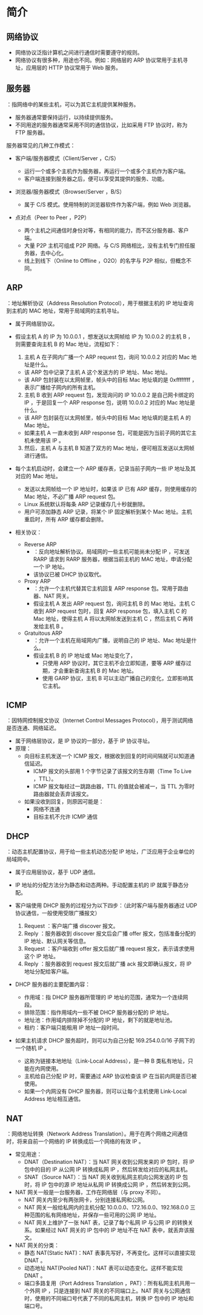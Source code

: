 # 简介

## 网络协议

- 网络协议泛指计算机之间进行通信时需要遵守的规则。
- 网络协议有很多种，用途也不同。例如：网络层的 ARP 协议常用于主机寻址，应用层的 HTTP 协议常用于 Web 服务。

## 服务器

：指网络中的某些主机，可以为其它主机提供某种服务。
- 服务器通常要保持运行，以持续提供服务。
- 不同用途的服务器通常采用不同的通信协议，比如采用 FTP 协议时，称为 FTP 服务器。

服务器常见的几种工作模式：
- 客户端/服务器模式（Client/Server ，C/S）
  - 运行一个或多个主机作为服务器，再运行一个或多个主机作为客户端。
  - 客户端连接到服务器之后，便可以享受其提供的服务、功能。

- 浏览器/服务器模式（Browser/Server ，B/S）
  - 属于 C/S 模式。使用特制的浏览器软件作为客户端，例如 Web 浏览器。

- 点对点（Peer to Peer ，P2P）
  - 两个主机之间通信时身份对等，有相同的能力，而不区分服务器、客户端。
  - 大量 P2P 主机可组成 P2P 网络。与 C/S 网络相比，没有主机专门担任服务器，去中心化。
  - 线上到线下（Online to Offline ，O2O）的名字与 P2P 相似，但概念不同。

## ARP

：地址解析协议（Address Resolution Protocol），用于根据主机的 IP 地址查询到主机的 MAC 地址，常用于局域网的主机寻址。
- 属于网络层协议。

- 假设主机 A 的 IP 为 10.0.0.1 ，想发送以太网帧给 IP 为 10.0.0.2 的主机 B ，则需要查询主机 B 的 Mac 地址，流程如下：
  1. 主机 A 在子网内广播一个 ARP request 包，询问 10.0.0.2 对应的 Mac 地址是什么。
    - 该 ARP 包中记录了主机 A 这个发送方的 IP 地址、Mac 地址。
    - 该 ARP 包封装在以太网帧里，帧头中的目标 Mac 地址填的是 0xffffffff ，表示广播给子网内的所有主机。
  2. 主机 B 收到 ARP request 包，发现询问的 IP 10.0.0.2 是自己网卡绑定的 IP ，于是回复一个 ARP response 包，说明 10.0.0.2 对应的 Mac 地址是什么。
    - 该 ARP 包封装在以太网帧里，帧头中的目标 Mac 地址填的是主机 A 的 Mac 地址。
    - 如果主机 A 一直未收到 ARP response 包，可能是因为当前子网的其它主机未使用该 IP 。
  3. 然后，主机 A 与主机 B 知道了双方的 Mac 地址，便可相互发送以太网帧进行通信。

- 每个主机启动时，会建立一个 ARP 缓存表，记录当前子网内一些 IP 地址及其对应的 Mac 地址。
  - 发送以太网帧给一个 IP 地址时，如果该 IP 已有 ARP 缓存，则使用缓存的 Mac 地址，不必广播 ARP request 包。
  - Linux 系统默认将每条 ARP 记录缓存几十秒就删除。
  - 用户可添加静态 ARP 记录，将某个 IP 固定解析到某个 Mac 地址。主机重启时，所有 ARP 缓存都会删除。

- 相关协议：
  - Reverse ARP
    - ：反向地址解析协议。局域网的一些主机可能尚未分配 IP ，可发送 RARP 请求到 RARP 服务器，根据当前主机的 MAC 地址，申请分配一个 IP 地址。
    - 该协议已被 DHCP 协议取代。
  - Proxy ARP
    - ：允许一个主机代替其它主机回复 ARP response 包。常用于路由器、NAT 网关。
    - 假设主机 A 发出 ARP request 包，询问主机 B 的 Mac 地址。主机 C 收到 ARP request 包时，回复 ARP response 包，填入主机 C 的 Mac 地址，使得主机 A 将以太网帧发送到主机 C ，然后主机 C 再转发给主机 B 。
  - Gratuitous ARP
    - ：允许一个主机在局域网内广播，说明自己的 IP 地址、Mac 地址是什么。
    - 假设主机 B 的 IP 地址或 Mac 地址变化了，
      - 只使用 ARP 协议时，其它主机不会立即知道，要等 ARP 缓存过期，才会重新查询主机 B 的 Mac 地址。
      - 使用 GARP 协议，主机 B 可以主动广播自己的变化，立即影响其它主机。

## ICMP

：因特网控制报文协议（Internet Control Messages Protocol），用于测试网络是否连通、网络延迟。
- 属于网络层协议，是 IP 协议的一部分，基于 IP 协议寻址。
- 原理：
  - 向目标主机发送一个 ICMP 报文，根据收到回复的时间间隔就可以知道通信延迟。
    - ICMP 报文的头部用 1 个字节记录了该报文的生存期（Time To Live ，TTL）。
    - ICMP 报文每经过一跳路由器，TTL 的值就会被减一，当 TTL 为零时路由器就会丢弃该报文。
  - 如果没收到回复，则原因可能是：
    - 网络不连通
    - 目标主机不允许 ICMP 通信

## DHCP

：动态主机配置协议，用于给一些主机动态分配 IP 地址，广泛应用于企业单位的局域网中。
- 属于应用层协议，基于 UDP 通信。
- IP 地址的分配方法分为静态和动态两种。手动配置主机的 IP 就属于静态分配。
- 客户端使用 DHCP 服务的过程分为以下四步：（此时客户端与服务器通过 UDP 协议通信，一般使用受限广播报文）
  1. Request ：客户端广播 discover 报文。
  2. Reply ：服务器收到 discover 报文后会广播 offer 报文，包括准备分配的 IP 地址、默认网关等信息。
  3. Request ：客户端收到 offer 报文后就广播 request 报文，表示请求使用这个 IP 地址。
  4. Reply ：服务器收到 request 报文后就广播 ack 报文即确认报文，将 IP 地址分配给客户端。
- DHCP 服务器的主要配置内容：
  - 作用域：指 DHCP 服务器所管理的 IP 地址的范围，通常为一个连续网段。
  - 排除范围：指作用域内一些不被 DHCP 服务器分配的 IP 地址。
  - 地址池：作用域内排除掉不分配的 IP 地址，剩下的就是地址池。
  - 租约：客户端只能租用 IP 地址一段时间。

- 如果主机请求 DHCP 服务超时，则可以为自己分配 169.254.0.0/16 子网下的一个随机 IP 。
  - 这称为链接本地地址（Link-Local Address），是一种 B 类私有地址，只能在内网使用。
  - 主机给自己分配 IP 时，需要通过 ARP 协议检查该 IP 在当前内网是否已被使用。
  - 如果一个内网没有 DHCP 服务器，则可以让每个主机使用 Link-Local Address 地址相互通信。

## NAT

：网络地址转换（Network Address Translation）。用于在两个网络之间通信时，将来自前一个网络的 IP 转换成后一个网络的有效 IP 。
- 常见用途：
  - DNAT（Destination NAT）：当 NAT 网关收到公网发来的 IP 包时，将 IP 包中的目的 IP 从公网 IP 转换成私网 IP ，然后转发给对应的私网主机。
  - SNAT（Source NAT）：当 NAT 网关收到私网主机向公网发送的 IP 包时，将 IP 包中的源 IP 地址从私网 IP 转换成公网 IP ，然后转发到公网。
- NAT 网关一般是一台服务器，工作在网络层（与 proxy 不同）。
  - NAT 网关内至少有两张网卡，分别连接私网和公网。
  - NAT 网关一般给私网内的主机分配 10.0.0.0、172.16.0.0、192.168.0.0 三种范围的私有网络地址，并保存一些可用的公网 IP 地址。
  - NAT 网关上维护了一张 NAT 表，记录了每个私网 IP 与公网 IP 的转换关系。如果经过 NAT 网关的 IP 包中的 IP 地址不在 NAT 表中，就丢弃该报文。
- NAT 网关的分类：
  - 静态 NAT(Static NAT)：NAT 表事先写好，不再变化。这样可以直接实现 DNAT 。
  - 动态地址 NAT(Pooled NAT)：NAT 表可以动态变化。这样不能实现 DNAT 。
  - 端口多路复用（Port Address Translation ，PAT）：所有私网主机共用一个外网 IP ，只是连接到 NAT 网关的不同端口上。NAT 网关与公网通信时，使用的不同端口号代表了不同的私网主机，转换 IP 包中的 IP 地址和端口号。
